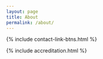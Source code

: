 ```yaml
---
layout: page
title: About
permalink: /about/
---
```



{% include contact-link-btns.html %}

{% include accreditation.html %}
